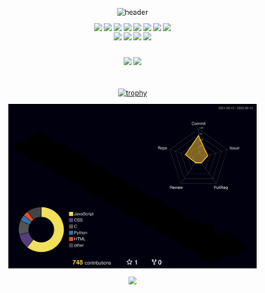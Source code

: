 <div align=center>

![header](https://capsule-render.vercel.app/api?type=waving&color=0:8E2DE2,100:4A00E0&height=300&section=header&text=ShinJoonseo&desc=Frontend%20Developer%20and%20Designer&fontSize=105&fontColor=ffffff&fontAlignY=40&descAlign=63&descAlignY=58&descSize=25&animation=fadeIn)

<img src="https://img.shields.io/badge/HTML5-E34F26?style=for-the-badge&logo=html5&logoColor=white">
<img src="https://img.shields.io/badge/CSS3-1572B6?style=for-the-badge&logo=css3&logoColor=white">
<img src="https://img.shields.io/badge/JavaScript-323330?style=for-the-badge&logo=javascript&logoColor=F7DF1E">
<img src="https://img.shields.io/badge/React-20232A?style=for-the-badge&logo=react&logoColor=61DAFB">
<img src="https://img.shields.io/badge/Redux-593D88?style=for-the-badge&logo=redux&logoColor=white">
<img src="https://img.shields.io/badge/C-00599C?style=for-the-badge&logo=c&logoColor=white">
<img src="https://img.shields.io/badge/Python-FFD43B?style=for-the-badge&logo=python&logoColor=blue">
<img src="https://img.shields.io/badge/Arduino-00979D?style=for-the-badge&logo=Arduino&logoColor=white">  
<br>
<img src="https://img.shields.io/badge/Adobe%20Illustrator-FF9A00?style=for-the-badge&logo=adobe%20illustrator&logoColor=white">
<img src="https://img.shields.io/badge/Adobe%20Photoshop-31A8FF?style=for-the-badge&logo=Adobe%20Photoshop&logoColor=black">
<img src="https://img.shields.io/badge/Figma-F24E1E?style=for-the-badge&logo=figma&logoColor=white">
<img src="https://img.shields.io/badge/Font_Awesome-339AF0?style=for-the-badge&logo=fontawesome&logoColor=white">
  
<br>
<br>
  
[![](https://img.shields.io/badge/Instagram-E4405F?style=for-the-badge&logo=instagram&logoColor=white)](https://www.instagram.com/qodldks_/)
[![](https://simpleicons.org/icons/velog.svg&logoColor=white)](https://www.instagram.com/qodldks_/)

<br>

[![trophy](https://github-profile-trophy.vercel.app/?username=baeian&theme=discord&margin-w=15&no-bg=true&no-frame=true)](https://github.com/ryo-ma/github-profile-trophy)


![](profile-3d-contrib/profile-night-rainbow.svg)


<img src="https://raw.githubusercontent.com/baeian/baeian/a06ea3efa024ed69b201e096c79f0fa3dcdb1a39/%EC%9E%90%EC%82%B0%202.svg">
</div>

<!--<img src="https://img.shields.io/badge/React_Native-20232A?style=for-the-badge&logo=react&logoColor=61DAFB">-->


